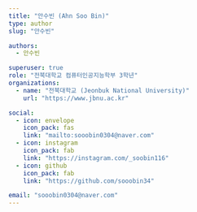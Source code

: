```yaml
---
title: "안수빈 (Ahn Soo Bin)"
type: author
slug: "안수빈"

authors:
  - 안수빈

superuser: true
role: "전북대학교 컴퓨터인공지능학부 3학년"
organizations:
  - name: "전북대학교 (Jeonbuk National University)"
    url: "https://www.jbnu.ac.kr"

social:
  - icon: envelope
    icon_pack: fas
    link: "mailto:sooobin0304@naver.com"
  - icon: instagram
    icon_pack: fab
    link: "https://instagram.com/_soobin116"
  - icon: github
    icon_pack: fab
    link: "https://github.com/sooobin34"

email: "sooobin0304@naver.com"
---
```

